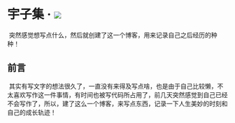 # 宇子集 · ![](https://api.travis-ci.org/MarksJin/marksjin.github.io.svg?branch=gh-pages)

  突然感觉想写点什么，然后就创建了这一个博客，用来记录自己之后经历的种种！

## 前言

  其实有写文字的想法很久了，一直没有来得及写点啥，也是由于自己比较懒，不太喜欢写作这一件事情，有时间也被写代码所占用了，前几天突然感觉到自己已经不会写作了，所以，建了这么一个博客，来写点东西，记录一下人生美妙的时刻和自己的成长轨迹！

